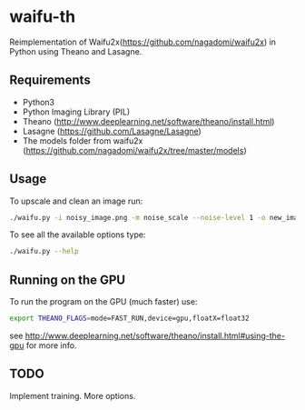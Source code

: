 # waifu-th
Reimplementation of Waifu2x(https://github.com/nagadomi/waifu2x) in Python using Theano and Lasagne.

## Requirements

- Python3
- Python Imaging Library (PIL)
- Theano (http://www.deeplearning.net/software/theano/install.html)
- Lasagne (https://github.com/Lasagne/Lasagne)
- The models folder from waifu2x (https://github.com/nagadomi/waifu2x/tree/master/models)

## Usage

To upscale and clean an image run:
```sh
./waifu.py -i noisy_image.png -m noise_scale --noise-level 1 -o new_image.png
```

To see all the available options type:
```sh
./waifu.py --help
```

## Running on the GPU

To run the program on the GPU (much faster) use:

```sh
export THEANO_FLAGS=mode=FAST_RUN,device=gpu,floatX=float32
```

see http://www.deeplearning.net/software/theano/install.html#using-the-gpu for more info.

## TODO

Implement training.
More options.
